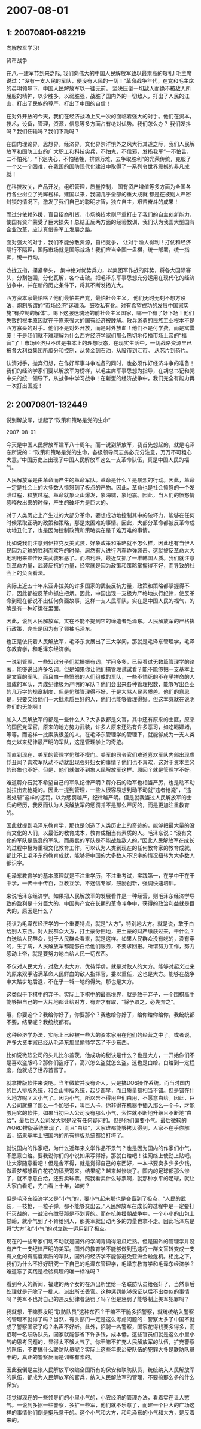 # 2007-08-01

## 1: 20070801-082219

向解放军学习!

货币战争

在八.一建军节到来之际, 我们向伟大的中国人民解放军致以最崇高的敬礼! 毛主席说过：“没有一支人民的军队，便没有人民的一切！”革命战争年代，在党和毛主席的英明领导下，中国人民解放军以一往无前， 坚决压倒一切敌人而绝不被敌人所屈服的精神，以少胜多，以弱胜强，战胜了国内外的一切敌人，打出了人民的江山，打出了民族的尊严，打出了中国的自信！

在对外开放的今天，我们在经济战场上又一次的面临着强大的对手。他们在资本，技术，设备，管理，资源，信息等多方面占有绝对优势。我们怎么办？ 我们发抖吗？我们任输吗？我们下跪吗？

在国内理论界，思想界，经济界，文化界崇洋惧外之风大行其道之际，我们人民解放军和国防工业的广大职工和科技尖兵，不怕鬼，不信邪，发扬我军“一不怕苦，二不怕死”，“下定决心，不怕牺牲，排除万难，去争取胜利”的光荣传统，克服了一个又一个困难，在我国的国防现代化建设中取得了一系列令世界震撼的非凡成就！

在科技攻关，产品开发，组织管理，质量控制， 国有资产增值等多方面为全国各行各业树立了光辉榜样。建国以来，我国几乎全部的重大成就 都是在被别人严密封锁的情况下，激发了我们自己的聪明才智，独立自主，艰苦奋斗的成果！

而过分依赖外援，盲目招商引资，市场换技术则严重打击了我们的自主创新能力，使国有资产蒙受了巨大损失！总结正反两方面的经验教训，我们认为我国大型国有企业改革，应认真借鉴军工发展之路。

面对强大的对手，我们不能分散资源，自相竞争， 让对手渔人得利！打仗和经济隔行不隔理，国际市场就是国际战场！我们应当全国一盘棋，统一部署，统一指挥，统一行动。

收拢五指，攥紧拳头， 集中绝对优势兵力，以集团军作战的阵势，将各大国际寡头，分割包围，分化瓦解，各个击破。把毛泽东军事思想充分运用在现代化的经济战争中，并在新的历史条件下，将其不断发扬光大。

西方资本家最怕啥？他们最怕共产党，最怕社会主义。 他们无时无刻不想方设法，炮制所谓的“市场经济”迷魂汤。鼓吹私有化。对有希望成功的发展中国家实施“有控制的解体”。喝下这服迷魂汤的前社会主义国家，哪一个有了好下场！他们失败的根本原因就在于原来强大的国有经济被肢解。散兵游勇的民族工业根本不是西方寡头的对手。他们不是对外开放，而是对外放血！他们不是付学费，而是窝囊废！于是我们就不难理解为什么西方经济学家们那么热切地传播市场上帝的“福音”了！市场经济只不过是书本上的理想状态，在现实生活中，一切战略资源早已被各大利益集团所瓜分和控制，从黄金到石油，从股市到汇市。 从芯片到药片。

认清对手，抛弃幻想，在作好军事斗争准备的同时，也必须作好经济斗争的准备！我们的经济学家们要以解放军为榜样，以毛主席军事思想为指导，在胡总书记和党中央的统一领导下，从战争中学习战争！在新型的经济战争中，我们完全有能力再一次打出国威！

## 2: 20070801-132449

说到解放军，想起了“政策和策略是党的生命”  

2007-08-01 

今天是中国人民解放军建军八十周年。而一说到解放军，我首先想起的，就是毛泽东所说的：“政策和策略是党的生命，各级领导同志务必充分注意，万万不可粗心大意。”中国历史上出现了中国人民解放军这么一支革命队伍，真是中国人民的福气。

人民解放军是由革命而产生的革命军队。革命是什么？是暴烈的行动。因此，革命一定是社会上的大多数人愤怒到了极点的产物。因此，革命也是社会愤怒的一个发泄过程，释放过程。革命就象火山爆发，象海啸，象地震。因此，当人们的愤怒情感释放出来的时候，产生的破坏力是巨大的。

对于人类历史上产生过的大部分革命，要想成功地控制其中的破坏力，能够在任何时候采取正确的政策和策略，那是太困难的事情。因此，大部分革命都被反革命成功地丑化了，也是因为控制政策和策略实在是千难万难的事情。

比如说我们注意到伊拉克反美武装，好象政策和策略就不怎么样，因此也有当伊人民因为足球的胜利而欢呼的时候，居然有人进行汽车炸弹袭击。这就被反革命大大地利用来宣传反美武装邪恶了。而塔利班，最近又抓了一堆韩国人质。我们就注意到革命力量，武装反抗的力量，经常就是因为政策和策略掌握得不好，而导致的社会上的负面看法。

实际上近五十年来亚非拉美的许多国家的武装反抗力量，政策和策略都掌握得不好，因此都被反革命抓住把炳。因此，中国出现一支极为严格地执行纪律，使反革命到现在都说不出任何负面故事，这样一支人民军队，实在是中国人民的福气，的确是有一种好运在里面。

因此，说到人民解放军，实在不能不提到它的缔造者毛泽东。人民解放军的严格执行政策，完全是因为有了领袖毛泽东。

也正是依托着人民解放军，毛泽东发展出了三大学问，那就是毛泽东管理学，毛泽东教育学，和毛泽东经济学。

一说到管理，一些知识分子们就振振有词，学问多多，已经看过无数篇管理学的论著，能够说出许多名词。但是如果你让他们搞管理试试看？能不能够把一支基本上是文盲的军队，而且由一些愤怒的人们组成的军队，一些不怕死的不在乎拼命的人组成的军队，弄成纪律极为严明的军队？他们会出来各种管理招数，能够写出企业的几万字的规章制度，但是仍然管理得不好，于是大骂人民素质差。他们的意思是，只要交给他们一大批素质巨好的人，他们也能够管理得好。但这本身就在说明你们的无能啊！

加入人民解放军的都是一些什么人？大多数都是文盲，其中还有原来的土匪，原来的国民党军官，原来的地方势力武装，许多人原来还沾有许多恶习，如吃喝嫖堵，等等。而这样一批素质很差的人，在毛泽东管理学的管理下，就能够成为一支人类有史以来纪律最严明的军队，这是管理学上的奇迹。

而直到现在，美军的管理学仍然不摸门。美军的司令官们难道喜欢军队内部出现虐俘丑闻？喜欢军队动不动就出现强奸妇女的事情？他们也不喜欢，这对于资本主义的形象也不好。但是，他们就做不到象人民解放军这样。原因？就是管理学不好。

难道蒋介石就不希望自己的军队纪律严明？蒋介石的治军也相当严厉，也是动不动就拉出去枪毙的。因此一提到管理，一些人很容易想到动不动就“违者枪毙”，“违者处斩”这样的惩罚，以为惩罚越严，纪律越严明。但是就我当过人民解放军的士兵的经历，我反而认为人民解放军的惩罚并不是那么严厉的，而是更加注重教育的。

因此就提到毛泽东教育学，那也是创造了人类历史上的奇迹的，能够把最大量的没有文化的人们，以最低的教育成本，教育成相当有素质的人。毛泽东说：“没有文化的军队是愚蠢的军队，而愚蠢的军队是不能战胜敌人的。”因此人民解放军在成长的过程中极为重视文化教育工作。可以认为人类到现在的任何教育家的教育成就，都比不上毛泽东的教育成就，能够将中国的大多数人不识字的情况扭转为大多数人都识字。

毛泽东教育学的基本原理就是不注重学历，不注重考试，实践第一，在学中干在干中学，一传十十传百，互教互学，不迷信专家，鼓励创新，强调快速培训。

来说毛泽东经济学。如果把人民解放军的发展看作是一种经营，则毛泽东经济学导致的盈利是十分巨大的，中国共产党在长期的革命斗争中，获得的政治利益就是巨大的，原因是什么？

我认为毛泽东经济学的一个重要特点，就是“大方”，特别地大方。就是说，敢于白给别人东西。对人民群众大方，打土豪分田地，把土豪的财产缴获过来，干什么？白送给人民群众，对于人民群众看来，就是这样。如果人民群众没有吃的，没有穿的，生了病，人民解放军都能够白给他们服务，不要求回报。所谓努力工作，努力感动上帝，就是要努力地白给人民一切东西。

不仅对人民大方，对敌人也大方，优待俘虏，就是对敌人的大方。能够对起义过来的原来双手沾满革命人民鲜血的敌人指挥官，委以重任，这也是大方。能够在战争中大踏步地后退，不在乎一城一地的得失，那也是大方。

这类似于下棋中的弃子。实际上下棋中的最高境界，就是敢于弃子，一个围棋高手能够把自己的一大片地都让给对方，有弃才有取，“将予取之，必先弃之”。

哦，你要这个？我给你好了，你要那个？我也给你好了，给你给你给你，我统统都不要，结果呢？我统统都有。

这种经济学办法，实际上已经被一些大的资本家用在他们的经营之中了。或者说，许多大资本家已经从毛泽东那里偷师学艺了不少东西。

比如说微软公司的头儿比尔盖茨，他成功的秘诀是什么？也是大方，一开始你们不是喜欢盗版吗？那你们盗好了，高兴怎么盗就怎么盗。这也是白给。白给到一定程度，他就成了世界首富了。

就拿排版软件来说吧。当年微软并没有介入，只是搞DOS操作系统。而当时国内的巨人排版系统，和金山排版系统，起步都早，而且质量都相当不错。但是错在什么地方呢？太小气了。因为小气，所以舍不得用户们白用，不愿意白给。因此，巨人公司就搞了那么一个加密卡，叫巨人卡，你非得在机器中插入那么一个卡，才能够用它的软件。如果当初巨人公司没有那么小气，索性就不断地升级且不断地“白给”，最后巨人公司发大财是没有任何疑问的。但是他们偏要小气。最后微软的WORD排版系统出现了，而且“白给”，大家谁都能够拷贝得到，人家不在乎你解密，结果基本上把国内的所有排版系统都给打垮了。

就说国内的作家吧，为什么近年来文学作品不景气？也是因为国内的作家们小气，不愿意白给。要我说你们的小说如果写得好，那就白给吧！往网络上使劲上贴吧，让大家随意看吧！但是舍不得，就是觉得自己的东西好，一本书要卖多少多少钱，做着梦都想着白花花的稿费寄来。结果呢？越来越惨淡了。国内的足球都那么惨了，就不愿意白给，还要卖球票，照我看卖什么球票啊，就那种水平的足球，就让大家白看吧，先白看上十年，如何？

但是毛泽东经济学又是“小气”的，要小气起来那也是吝啬到了极点，“人民的武装，一枝枪，一粒子弹，都不能够交出去。”人民解放军在成长的过程中是一定要打歼灭战的，一战没有缴获那是不划算的。而在抗美援朝战争中，一个小小的山包上甘岭，就小气到了不肯给别人，那美军就出动再多的力量也拿不走。因此毛泽东是将“大方”和“小气”的对立统一运用到了极点。

现在的一些专家们动不动就是国外的学问背诵得滚瓜烂熟。但是国外的管理学并没有产生一支纪律严明的美军。国外的教育学不能够做到迅速将一群文盲转变成一支有文化的有高度素质的军队，国外的经济学不能够避免亚洲金融危机。相比之下，我们为什么不好好研究一下自己的毛泽东管理学，毛泽东教育学和毛泽东经济学？难道忘了实践是检验真理的唯一标准吗？

看到今天的新闻，福建的两个女的在派出所里给一名联防队员给强奸了，当然事后处理就是开除了一批人，派出所长丢官。这种惩罚能够保证以后不出类似的事情吗？美军不也对自己的违反纪律者惩罚了吗？但是惩罚了能够制止美军犯罪吗？

我就想，干嘛要发明“联防队员”这种东西？干嘛不干脆多招警察，就统统纳入警察的管理不就得了吗？当然，有关部门一定是这么考虑问题的：警察太多了中国不就成了警察国家了吗？名声不好听。此外，招聘一名警察，国家花得钱要多得多，而招聘一名联防队员，国家就能够省下许多钱，成本低。这些官员们就是这么小里小气的思考问题的，显得太不够大气了。你干嘛不扩充人民解放军的队伍，扩充警察的队伍，不要搞什么联防队员呢？实际上这些年来治安队伍的犯罪大多是联防队员干的，真正的警察反而是训练有素的。

因此我倒是主张人民解放军收编全国所有的保安和联防队员，统统纳入人民解放军的队伍，都成为人民解放军的官兵，纳入人民解放军的管理，不要搞那么多的什么保安。

我觉得现在的一些领导们的小里小气的，小农经济的管理办法，看着实在让人憋气。一说到多招一些警察，多扩一些军，他们就不乐意了，而建一个巨大的广场这样的事情他们倒是挺乐意干的。这个小气和大方，和毛泽东的小气和大方，是反着来的。

